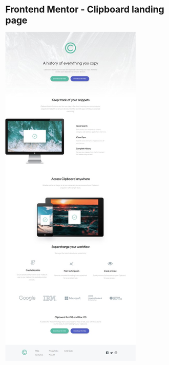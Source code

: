 # Frontend Mentor - Clipboard landing page

![Design preview for the Clipboard landing page coding challenge](./design/design.jpg)
